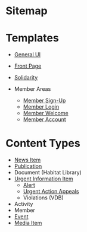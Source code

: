 # Sitemap

# Templates

- [General UI](../blob/master/wiki/templates/general-ui.md)

- [Front Page](../blob/master/wiki/templates/front-page.md)
- [Solidarity](../blob/master/wiki/templates/solidarity.md)

- Member Areas
   - [Member Sign-Up](../blob/master/wiki/templates/members/member-signup.md)
   - [Member Login](../blob/master/wiki/templates/members/member-login.md)
   - [Member Welcome](../blob/master/wiki/templates/members/member-welcome.md)
   - [Member Account](../blob/master/wiki/templates/members/member-account.md)

# Content Types

- [News Item](../blob/master/wiki/content-types/news-item.md)
- [Publication](../blob/master/wiki/content-types/publication.md)
- Document (Habitat Library)
- [Urgent Information Item](../blob/master/wiki/content-types/urgent-information-item.md)
   - [Alert](../blob/master/wiki/content-types/alert.md)
   - [Urgent Action Appeals](../blob/master/wiki/content-types/urgent-action-appeal.md)
   - Violations (VDB)
- Activity
- Member
- [Event](../blob/master/wiki/content-types/event.md)
- [Media Item](../blob/master/wiki/content-types/media-item.md)
